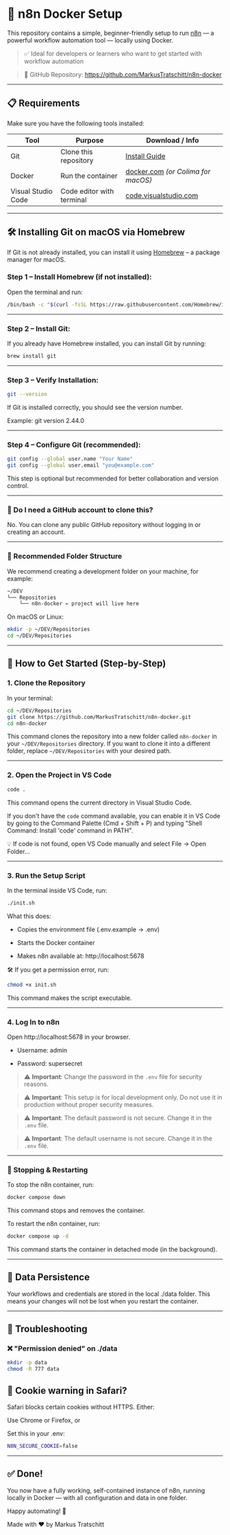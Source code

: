 # 🧠 n8n Docker Setup

This repository contains a simple, beginner-friendly setup to run [n8n](https://n8n.io/) — a powerful workflow automation tool — locally using Docker.

> ✅ Ideal for developers or learners who want to get started with workflow automation 

> 🔗 GitHub Repository: https://github.com/MarkusTratschitt/n8n-docker

---

## 📋 Requirements

Make sure you have the following tools installed:

| Tool              | Purpose                              | Download / Info                                 |
|-------------------|---------------------------------------|--------------------------------------------------|
| Git               | Clone this repository                 | [Install Guide](#installing-git-on-macos-via-homebrew) |
| Docker            | Run the container                     | [docker.com](https://www.docker.com/products/docker-desktop/) *(or Colima for macOS)* |
| Visual Studio Code| Code editor with terminal             | [code.visualstudio.com](https://code.visualstudio.com/) |

---

## 🛠 Installing Git on macOS via Homebrew

If Git is not already installed, you can install it using [Homebrew](https://brew.sh/) – a package manager for macOS.

### Step 1 – Install Homebrew (if not installed):

Open the terminal and run:

```bash
/bin/bash -c "$(curl -fsSL https://raw.githubusercontent.com/Homebrew/install/HEAD/install.sh)"
```
---

### Step 2 – Install Git:

If you already have Homebrew installed, you can install Git by running:

```bash
brew install git
```

---

### Step 3 – Verify Installation:

```bash
git --version
```

If Git is installed correctly, you should see the version number.

Example: git version 2.44.0

---

### Step 4 – Configure Git (recommended):

```bash
git config --global user.name "Your Name"
git config --global user.email "you@example.com"
```

This step is optional but recommended for better collaboration and version control.

---

### 🔐 Do I need a GitHub account to clone this?

No. You can clone any public GitHub repository without logging in or creating an account.

---

### 📁 Recommended Folder Structure

We recommend creating a development folder on your machine, for example:

```bash
~/DEV
└── Repositories
    └── n8n-docker ← project will live here
```

On macOS or Linux:

```bash
mkdir -p ~/DEV/Repositories
cd ~/DEV/Repositories
```

---

## 🚀 How to Get Started (Step-by-Step)

### 1. Clone the Repository

In your terminal:

```bash
cd ~/DEV/Repositories
git clone https://github.com/MarkusTratschitt/n8n-docker.git
cd n8n-docker
```

This command clones the repository into a new folder called `n8n-docker` in your `~/DEV/Repositories` directory.
If you want to clone it into a different folder, replace `~/DEV/Repositories` with your desired path.

---

### 2. Open the Project in VS Code

```bash
code .
```

This command opens the current directory in Visual Studio Code.

If you don't have the `code` command available, you can enable it in VS Code by going to the Command Palette (Cmd + Shift + P) and typing "Shell Command: Install 'code' command in PATH".

💡 If code is not found, open VS Code manually and select File → Open Folder…

---

### 3. Run the Setup Script

In the terminal inside VS Code, run:

```bash
./init.sh
```

What this does:

  - Copies the environment file (.env.example → .env)
   
  - Starts the Docker container
   
  - Makes n8n available at: http://localhost:5678
   
🛠️ If you get a permission error, run:

```bash
chmod +x init.sh
```

This command makes the script executable.

---

### 4. Log In to n8n

Open http://localhost:5678 in your browser.

- Username: admin

- Password: supersecret

> ⚠️ **Important**: Change the password in the `.env` file for security reasons.

> ⚠️ **Important**: This setup is for local development only. Do not use it in production without proper security measures.

> ⚠️ **Important**: The default password is not secure. Change it in the `.env` file.

> ⚠️ **Important**: The default username is not secure. Change it in the `.env` file.

---

### 🛑 Stopping & Restarting

To stop the n8n container, run:

```bash
docker compose down
```
This command stops and removes the container.

To restart the n8n container, run:

```bash
docker compose up -d
```

This command starts the container in detached mode (in the background).

---

## 📂 Data Persistence

Your workflows and credentials are stored in the local ./data folder. This means your changes will not be lost when you restart the container.

---

## 🧹 Troubleshooting

### ❌ "Permission denied" on ./data

```bash
mkdir -p data
chmod -R 777 data
```

## 🍪 Cookie warning in Safari?

Safari blocks certain cookies without HTTPS. Either:

Use Chrome or Firefox, or

Set this in your .env:

```bash
N8N_SECURE_COOKIE=false
```

---

## ✅ Done!

You now have a fully working, self-contained instance of n8n, running locally in Docker — with all configuration and data in one folder.

Happy automating! 🤖

Made with ❤️ by Markus Tratschitt
